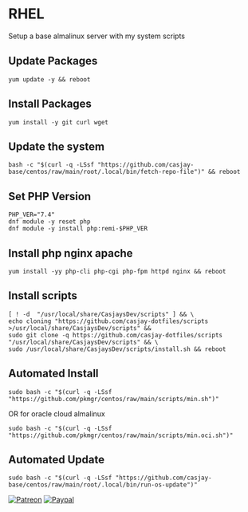 # RHEL  
  
Setup a base almalinux server with my system scripts

## Update Packages
```shell
yum update -y && reboot
```

## Install Packages
```shell
yum install -y git curl wget
```

## Update the system

```shell
bash -c "$(curl -q -LSsf "https://github.com/casjay-base/centos/raw/main/root/.local/bin/fetch-repo-file")" && reboot
```

## Set PHP Version  

```shell
PHP_VER="7.4"
dnf module -y reset php
dnf module -y install php:remi-$PHP_VER
```

## Install php nginx apache
```shell
yum install -yy php-cli php-cgi php-fpm httpd nginx && reboot 
```

## Install scripts

```shell
[ ! -d  "/usr/local/share/CasjaysDev/scripts" ] && \
echo cloning "https://github.com/casjay-dotfiles/scripts >/usr/local/share/CasjaysDev/scripts" &&
sudo git clone -q https://github.com/casjay-dotfiles/scripts "/usr/local/share/CasjaysDev/scripts" && \
sudo /usr/local/share/CasjaysDev/scripts/install.sh && reboot
```

## Automated Install  
  
```shell
sudo bash -c "$(curl -q -LSsf "https://github.com/pkmgr/centos/raw/main/scripts/min.sh")"
```

OR for oracle cloud almalinux

```shell
sudo bash -c "$(curl -q -LSsf "https://github.com/pkmgr/centos/raw/main/scripts/min.oci.sh")"
```
  
## Automated Update  

```shell
sudo bash -c "$(curl -q -LSsf "https://github.com/casjay-base/centos/raw/main/root/.local/bin/run-os-update")"
```
  
  
[![Patreon](https://img.shields.io/badge/patreon-donate-orange.svg)](https://www.patreon.com/casjay ) [![Paypal](https://img.shields.io/badge/Donate-PayPal-green.svg)](https://www.paypal.me/casjaysdev )
